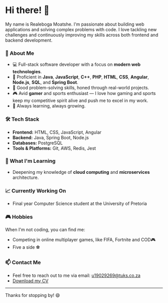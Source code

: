# Hi there! 👋 

My name is Realeboga Moatshe. I'm passionate about building web applications and solving complex problems with code. I love tackling new challenges and continuously improving my skills across both frontend and backend development.

### 🌟 About Me
- 💻 Full-stack software developer with a focus on **modern web technologies**.
- 🔧 Proficient in **Java**, **JavaScript**, **C++**, **PHP**, **HTML**, **CSS**, **Angular**, **Node.js**, **SQL**, and **Spring Boot**.
- 🧠 Good problem-solving skills, honed through real-world projects.
- 🎮 Avid **gamer** and sports enthusiast — I love how gaming and sports keep my competitive spirit alive and push me to excel in my work.
- 🚀 Always learning, always growing.

### 🛠️ Tech Stack
- **Frontend:** HTML, CSS, JavaScript, Angular
- **Backend:** Java, Spring Boot, Node.js
- **Databases:** PostgreSQL
- **Tools & Platforms:** Git, AWS, Redis, Jest

### 🌱 What I'm Learning
- Deepening my knowledge of **cloud computing** and **microservices** architecture.

### 📈 Currently Working On
- Final year Computer Science student at the University of Pretoria

### 🎮 Hobbies
When I'm not coding, you can find me:
- Competing in online multiplayer games, like FIFA, Fortnite and COD🎮
- Five a side ⚽ 

### 📫 Contact Me
- Feel free to reach out to me via email: [u19029269@tuks.co.za](mailto:u19029269@tuks.co.za)
- [Download my CV](https://drive.google.com/file/d/1OBuvcWl2SE66YwrhuGTsvwYMXZ1p0YHM/view?usp=drive_link)


---

Thanks for stopping by! 😄

